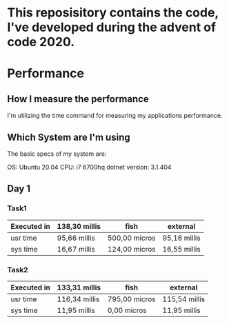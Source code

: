 # This reposisitory contains the code, I've developed during the advent of code 2020.



# Performance

## How I measure the performance
I'm utilizing the time command for measuring my applications performance.

## Which System are I'm using
The basic specs of my system are:

OS: Ubuntu 20.04
CPU: i7 6700hq
dotnet version: 3.1.404

## Day 1
### Task1
|Executed in | 138,30 millis |   fish     |      external |
|-|-|-|-|
 |  usr time  | 95,66 millis | 500,00 micros  | 95,16 millis |
 |  sys time |  16,67 millis | 124,00 micros  | 16,55 millis |

### Task2
| Executed in |  133,31 millis   |  fish        |    external | 
|-|-|-|-|
 |   usr time |  116,34 millis |  795,00 micros |  115,54 millis | 
 |   sys time  |  11,95 millis  |   0,00 micros  |  11,95 millis| 
